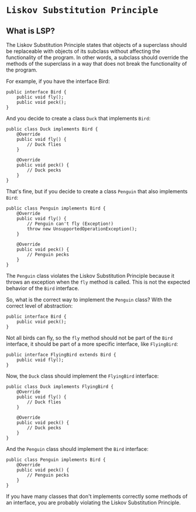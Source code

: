 # **`Liskov Substitution Principle`**
## What is LSP?
The Liskov Substitution Principle states that objects of a superclass should be replaceable with objects of its subclass without affecting the functionality of the program. In other words, a subclass should override the methods of the superclass in a way that does not break the functionality of the program.

For example, if you have the interface Bird:
```
public interface Bird {
    public void fly();
    public void peck();
}
```
And you decide to create a class `Duck` that implements `Bird`:
```
public class Duck implements Bird {
    @Override
    public void fly() {
        // Duck flies
    }

    @Override
    public void peck() {
        // Duck pecks
    }
}
```
That's fine, but if you decide to create a class `Penguin` that also implements `Bird`:
```
public class Penguin implements Bird {
    @Override
    public void fly() {
        // Penguin can't fly (Exception!)
        throw new UnsupportedOperationException();
    }

    @Override
    public void peck() {
        // Penguin pecks
    }
}
```
The `Penguin` class violates the Liskov Substitution Principle because it throws an exception when the `fly` method is called. This is not the expected behavior of the `Bird` interface.

So, what is the correct way to implement the `Penguin` class? With the correct level of abstraction:
```
public interface Bird {
    public void peck();
}
```
Not all birds can fly, so the `fly` method should not be part of the `Bird` interface, it should be part of a more specific interface, like `FlyingBird`:
```
public interface FlyingBird extends Bird {
    public void fly();
}
```
Now, the `Duck` class should implement the `FlyingBird` interface:
```
public class Duck implements FlyingBird {
    @Override
    public void fly() {
        // Duck flies
    }

    @Override
    public void peck() {
        // Duck pecks
    }
}
```
And the `Penguin` class should implement the `Bird` interface:
```
public class Penguin implements Bird {
    @Override
    public void peck() {
        // Penguin pecks
    }
}
```
If you have many classes that don't implements correctly some methods of an interface, you are probably violating the Liskov Substitution Principle.

